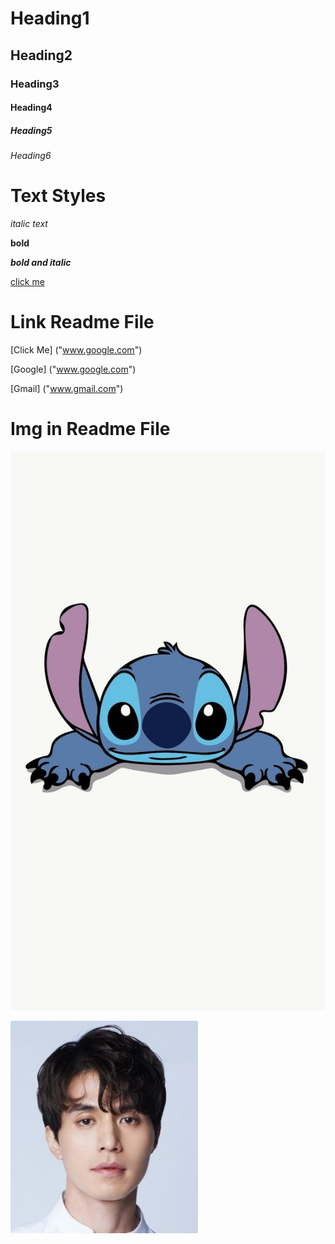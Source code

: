 # Heading1
## Heading2
### Heading3
#### Heading4
##### Heading5
###### Heading6

# Text Styles

*italic text*

**bold**

***bold and italic***

<a href="">click me</a>

# Link Readme File 

[Click Me] ("www.google.com")

[Google] ("www.google.com")

[Gmail] ("www.gmail.com")

# Img in Readme File

![Snitch](snitch.jpg)

![lee](lee.jpg)
